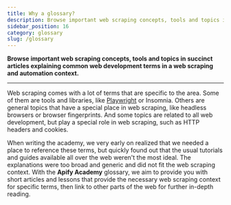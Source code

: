 ```yaml
---
title: Why a glossary?
description: Browse important web scraping concepts, tools and topics in succinct articles explaining common web development terms in a web scraping and automation context.
sidebar_position: 16
category: glossary
slug: /glossary
---
```


**Browse important web scraping concepts, tools and topics in succinct articles explaining common web development terms in a web scraping and automation context.**

---

Web scraping comes with a lot of terms that are specific to the area. Some of them are tools and libraries, like [Playwright](../webscraping/puppeteer_playwright/index.md) or Insomnia. Others are general topics that have a special place in web scraping, like headless browsers or browser fingerprints. And some topics are related to all web development, but play a special role in web scraping, such as HTTP headers and cookies.

When writing the academy, we very early on realized that we needed a place to reference these terms, but quickly found out that the usual tutorials and guides available all over the web weren't the most ideal. The explanations were too broad and generic and did not fit the web scraping context. With the **Apify Academy** glossary, we aim to provide you with short articles and lessons that provide the necessary web scraping context for specific terms, then link to other parts of the web for further in-depth reading.
